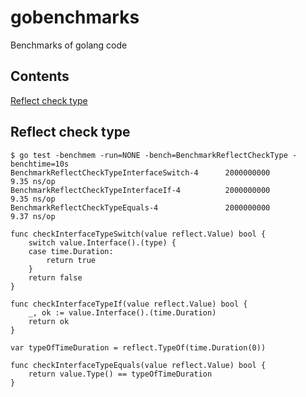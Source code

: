 # gobenchmarks
Benchmarks of golang code

## Contents

[Reflect check type](#reflect-check-type)

## Reflect check type

```
$ go test -benchmem -run=NONE -bench=BenchmarkReflectCheckType -benchtime=10s
BenchmarkReflectCheckTypeInterfaceSwitch-4   	2000000000	         9.35 ns/op
BenchmarkReflectCheckTypeInterfaceIf-4       	2000000000	         9.35 ns/op
BenchmarkReflectCheckTypeEquals-4            	2000000000	         9.37 ns/op
```

```
func checkInterfaceTypeSwitch(value reflect.Value) bool {
	switch value.Interface().(type) {
	case time.Duration:
		return true
	}
	return false
}

func checkInterfaceTypeIf(value reflect.Value) bool {
	_, ok := value.Interface().(time.Duration)
	return ok
}

var typeOfTimeDuration = reflect.TypeOf(time.Duration(0))

func checkInterfaceTypeEquals(value reflect.Value) bool {
	return value.Type() == typeOfTimeDuration
}
```
